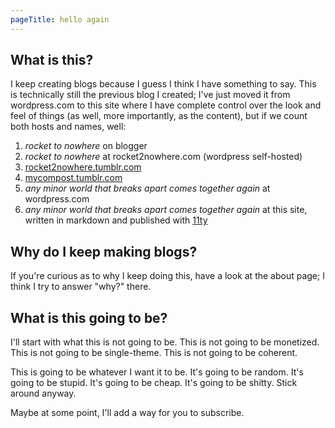 ```yaml
---
pageTitle: hello again
---
```


## What is this?

I keep creating blogs because I guess I think I have something to say. This is technically still the previous blog I created; I've just moved it from wordpress.com to this site where I have complete control over the look and feel of things (as well, more importantly, as the content), but if we count both hosts and names, well:

1. _rocket to nowhere_ on blogger
2. _rocket to nowhere_ at rocket2nowhere.com (wordpress self-hosted)
3. [rocket2nowhere.tumblr.com](https://rocket2nowhere.tumblr.com)
4. [mycompost.tumblr.com](https://mycompost.tumblr.com)
5. _any minor world that breaks apart comes together again_ at wordpress.com
6. _any minor world that breaks apart comes together again_ at this site, written in markdown and published with [11ty](http://www.11ty.dev)

## Why do I keep making blogs?

If you're curious as to why I keep doing this, have a look at the about page; I think I try to answer "why?" there.

## What is this going to be?

I'll start with what this is not going to be. This is not going to be monetized. This is not going to be single-theme. This is not going to be coherent.

This is going to be whatever I want it to be. It's going to be random. It's going to be stupid. It's going to be cheap. It's going to be shitty. Stick around anyway.

Maybe at some point, I'll add a way for you to subscribe.
